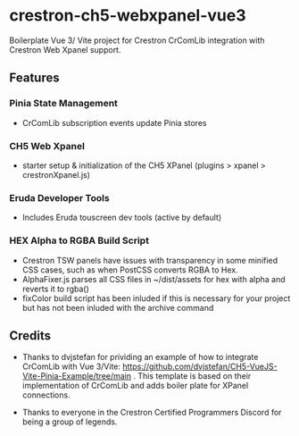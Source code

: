 # crestron-ch5-webxpanel-vue3
Boilerplate Vue 3/ Vite project for Crestron CrComLib integration with Crestron Web Xpanel support.

## Features
### Pinia State Management
* CrComLib subscription events update Pinia stores

### CH5 Web Xpanel
* starter setup & initialization of the CH5 XPanel (plugins > xpanel > crestronXpanel.js)

### Eruda Developer Tools
* Includes Eruda touscreen dev tools (active by default)

### HEX Alpha to RGBA Build Script
* Crestron TSW panels have issues with transparency in some minified CSS cases, such as when PostCSS converts RGBA to Hex.
* AlphaFixer.js parses all CSS files in ~/dist/assets for hex with alpha and reverts it to rgba()
* fixColor build script has been inluded if this is necessary for your project but has not been inluded with the archive command

## Credits
* Thanks to dvjstefan for prividing an example of how to integrate CrComLib with Vue 3/Vite:
https://github.com/dvjstefan/CH5-VueJS-Vite-Pinia-Example/tree/main
. This template is based on their implementation of CrComLib and adds boiler plate for XPanel connections.

* Thanks to everyone in the Crestron Certified Programmers Discord for being a group of legends.

